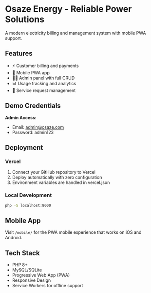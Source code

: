 # Osaze Energy - Reliable Power Solutions

A modern electricity billing and management system with mobile PWA support.

## Features

- ⚡ Customer billing and payments
- 📱 Mobile PWA app
- 👨‍💼 Admin panel with full CRUD
- 📊 Usage tracking and analytics
- 🔧 Service request management

## Demo Credentials

**Admin Access:**
- Email: admin@osaze.com
- Password: admin123

## Deployment

### Vercel
1. Connect your GitHub repository to Vercel
2. Deploy automatically with zero configuration
3. Environment variables are handled in vercel.json

### Local Development
```bash
php -S localhost:8000
```

## Mobile App
Visit `/mobile/` for the PWA mobile experience that works on iOS and Android.

## Tech Stack
- PHP 8+
- MySQL/SQLite
- Progressive Web App (PWA)
- Responsive Design
- Service Workers for offline support